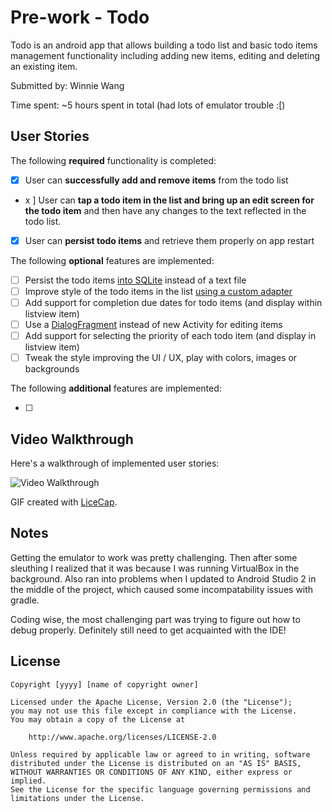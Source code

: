 # Pre-work - Todo

Todo is an android app that allows building a todo list and basic todo items management functionality including adding new items, editing and deleting an existing item.

Submitted by: Winnie Wang

Time spent: ~5 hours spent in total (had lots of emulator trouble :[)

## User Stories

The following **required** functionality is completed:

* [x] User can **successfully add and remove items** from the todo list
* x ] User can **tap a todo item in the list and bring up an edit screen for the todo item** and then have any changes to the text reflected in the todo list.
* [x] User can **persist todo items** and retrieve them properly on app restart

The following **optional** features are implemented:

* [ ] Persist the todo items [into SQLite](http://guides.codepath.com/android/Persisting-Data-to-the-Device#sqlite) instead of a text file
* [ ] Improve style of the todo items in the list [using a custom adapter](http://guides.codepath.com/android/Using-an-ArrayAdapter-with-ListView)
* [ ] Add support for completion due dates for todo items (and display within listview item)
* [ ] Use a [DialogFragment](http://guides.codepath.com/android/Using-DialogFragment) instead of new Activity for editing items
* [ ] Add support for selecting the priority of each todo item (and display in listview item)
* [ ] Tweak the style improving the UI / UX, play with colors, images or backgrounds

The following **additional** features are implemented:

* [ ]

## Video Walkthrough

Here's a walkthrough of implemented user stories:

<img src='http://imgur.com/MemzI22' title='Video Walkthrough' width='' alt='Video Walkthrough' />

GIF created with [LiceCap](http://www.cockos.com/licecap/).

## Notes

Getting the emulator to work was pretty challenging. Then after some sleuthing I realized that it was because I was running VirtualBox in the background. Also ran into problems when I updated to Android Studio 2 in the middle of the project, which caused some incompatability issues with gradle.

Coding wise, the most challenging part was trying to figure out how to debug properly. Definitely still need to get acquainted with the IDE!

## License

    Copyright [yyyy] [name of copyright owner]

    Licensed under the Apache License, Version 2.0 (the "License");
    you may not use this file except in compliance with the License.
    You may obtain a copy of the License at

        http://www.apache.org/licenses/LICENSE-2.0

    Unless required by applicable law or agreed to in writing, software
    distributed under the License is distributed on an "AS IS" BASIS,
    WITHOUT WARRANTIES OR CONDITIONS OF ANY KIND, either express or implied.
    See the License for the specific language governing permissions and
    limitations under the License.
